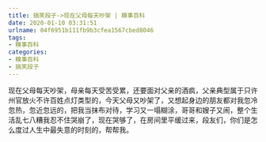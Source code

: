```yaml
---
title: 搞笑段子->现在父母每天吵架 | 糗事百科
date: 2020-01-10 03:31:51
urlname: 04f6951b111fb9b3cfea1567cbed8046
tags: 
- 糗事百科
categories:
- 糗事百科
- 搞笑段子
---
```

现在父母每天吵架，母亲每天受苦受累，还要面对父亲的酒疯，父亲典型属于只许州官放火不许百姓点灯类型的，今天父母又吵架了，又想起身边的朋友都对我忽冷忽热，忽近忽远的，把我当抹布对待，学习又一塌糊涂，哥哥和嫂子又闹，整个生活乱七八糟我忍不住哭崩了，现在哭够了，在房间里平缓过来，段友们，你们是怎么度过人生中最失意的时刻的，帮帮我。


